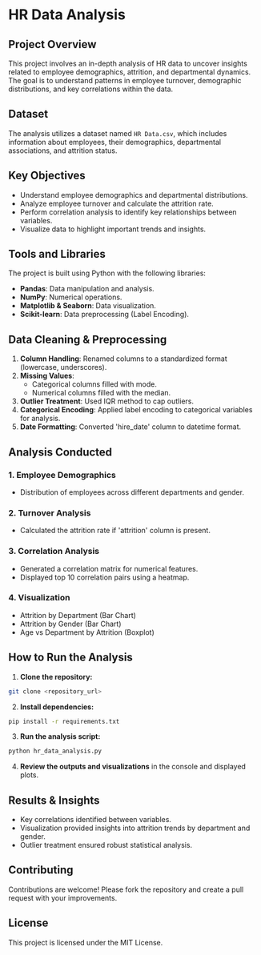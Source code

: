 # HR Data Analysis

## Project Overview
This project involves an in-depth analysis of HR data to uncover insights related to employee demographics, attrition, and departmental dynamics. The goal is to understand patterns in employee turnover, demographic distributions, and key correlations within the data.

## Dataset
The analysis utilizes a dataset named `HR Data.csv`, which includes information about employees, their demographics, departmental associations, and attrition status.

## Key Objectives
- Understand employee demographics and departmental distributions.
- Analyze employee turnover and calculate the attrition rate.
- Perform correlation analysis to identify key relationships between variables.
- Visualize data to highlight important trends and insights.

## Tools and Libraries
The project is built using Python with the following libraries:
- **Pandas**: Data manipulation and analysis.
- **NumPy**: Numerical operations.
- **Matplotlib & Seaborn**: Data visualization.
- **Scikit-learn**: Data preprocessing (Label Encoding).

## Data Cleaning & Preprocessing
1. **Column Handling**: Renamed columns to a standardized format (lowercase, underscores).
2. **Missing Values**:
   - Categorical columns filled with mode.
   - Numerical columns filled with the median.
3. **Outlier Treatment**: Used IQR method to cap outliers.
4. **Categorical Encoding**: Applied label encoding to categorical variables for analysis.
5. **Date Formatting**: Converted 'hire_date' column to datetime format.

## Analysis Conducted
### 1. Employee Demographics
- Distribution of employees across different departments and gender.

### 2. Turnover Analysis
- Calculated the attrition rate if 'attrition' column is present.

### 3. Correlation Analysis
- Generated a correlation matrix for numerical features.
- Displayed top 10 correlation pairs using a heatmap.

### 4. Visualization
- Attrition by Department (Bar Chart)
- Attrition by Gender (Bar Chart)
- Age vs Department by Attrition (Boxplot)

## How to Run the Analysis
1. **Clone the repository:**
```sh
git clone <repository_url>
```

2. **Install dependencies:**
```sh
pip install -r requirements.txt
```

3. **Run the analysis script:**
```sh
python hr_data_analysis.py
```

4. **Review the outputs and visualizations** in the console and displayed plots.

## Results & Insights
- Key correlations identified between variables.
- Visualization provided insights into attrition trends by department and gender.
- Outlier treatment ensured robust statistical analysis.

## Contributing
Contributions are welcome! Please fork the repository and create a pull request with your improvements.

## License
This project is licensed under the MIT License.
